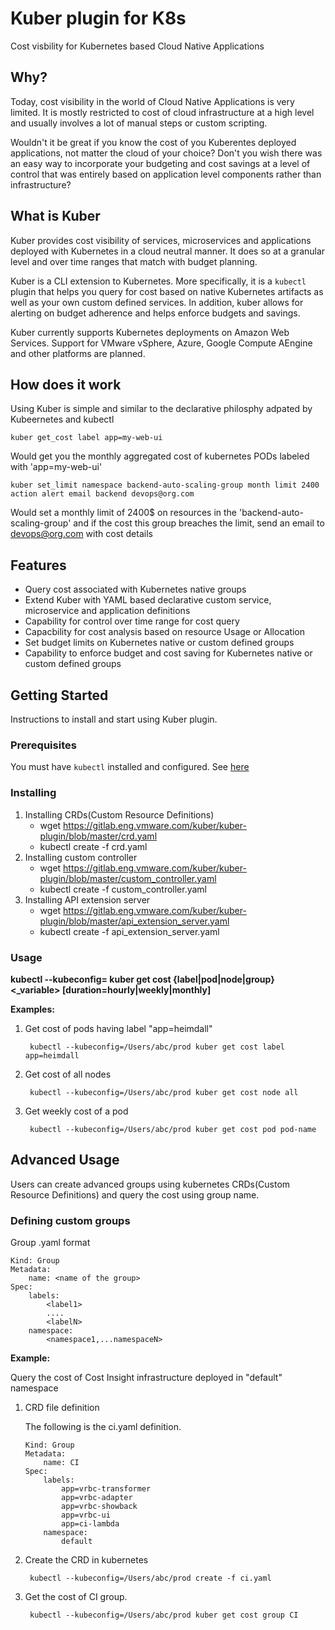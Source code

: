 # Kuber plugin for K8s

Cost visbility for Kubernetes based Cloud Native Applications

## Why?

Today, cost visibility in the world of Cloud Native Applications is very limited. It is mostly restricted to cost of cloud infrastructure at a
high level and usually involves a lot of manual steps or custom scripting.

Wouldn't it be great if you know the cost of you Kuberentes deployed applications, not matter the cloud of your choice? Don't you wish there was an easy way to
incorporate your budgeting and cost savings at a level of control that was entirely based on application level components rather than infrastructure? 

## What is Kuber

Kuber provides cost visibility of services, microservices and applications deployed with Kubernetes in a cloud neutral manner. It does so at a granular level and
over time ranges that match with budget planning.

Kuber is a CLI extension to Kubernetes. More specifically, it is a ``kubectl`` plugin that helps you query for cost based on native Kubernetes artifacts
as well as your own custom defined services. In addition, kuber allows for alerting on budget adherence and helps enforce budgets and savings.

Kuber currently supports Kubernetes deployments on Amazon Web Services. Support for VMware vSphere, Azure, Google Compute AEngine and other platforms are planned.

## How does it work

Using Kuber is simple and similar to the declarative philosphy adpated by Kubeernetes and kubectl
```
kuber get_cost label app=my-web-ui
```
Would get you the monthly aggregated cost of kubernetes PODs labeled with 'app=my-web-ui'
```
kuber set_limit namespace backend-auto-scaling-group month limit 2400 action alert email backend devops@org.com
```
Would set a monthly limit of 2400$ on resources in the 'backend-auto-scaling-group' and if the cost this group breaches the limit, send an email to devops@org.com
with cost details

## Features

* Query cost associated with Kubernetes native groups
* Extend Kuber with YAML based declarative custom service, microservice and application definitions
* Capability for control over time range for cost query
* Capacbility for cost analysis based on resource Usage or Allocation
* Set budget limits on Kubernetes native or custom defined groups
* Capability to enforce budget and cost saving for Kubernetes native or custom defined groups

## Getting Started

Instructions to install and start using Kuber plugin.

### Prerequisites

You must have ``kubectl`` installed and configured. See [here](https://kubernetes.io/docs/tasks/tools/install-kubectl/)

### Installing

1. Installing CRDs(Custom Resource Definitions)
    * wget https://gitlab.eng.vmware.com/kuber/kuber-plugin/blob/master/crd.yaml
    * kubectl create -f crd.yaml
2. Installing custom controller
    * wget https://gitlab.eng.vmware.com/kuber/kuber-plugin/blob/master/custom_controller.yaml
    * kubectl create -f custom_controller.yaml
3. Installing API extension server
    * wget https://gitlab.eng.vmware.com/kuber/kuber-plugin/blob/master/api_extension_server.yaml
    * kubectl create -f api_extension_server.yaml


### Usage


**kubectl --kubeconfig=<path to kubeconfig> kuber get cost {label|pod|node|group} <_variable> [duration=hourly|weekly|monthly]**

**Examples:**


1. Get cost of pods having label "app=heimdall"

        kubectl --kubeconfig=/Users/abc/prod kuber get cost label app=heimdall

2. Get cost of all nodes

        kubectl --kubeconfig=/Users/abc/prod kuber get cost node all

3. Get weekly cost of a pod

        kubectl --kubeconfig=/Users/abc/prod kuber get cost pod pod-name

## Advanced Usage

Users can create advanced groups using kubernetes CRDs(Custom Resource Definitions) and query the cost using group name.

### Defining custom groups
Group .yaml format

```
Kind: Group
Metadata:
    name: <name of the group>
Spec:
    labels:
        <label1>
        ....
        <labelN>
    namespace:
        <namespace1,...namespaceN>
```
**Example:**

Query the cost of Cost Insight infrastructure deployed in "default" namespace

1. CRD file definition
    
    The following is the ci.yaml definition.

    ```
    Kind: Group
    Metadata:
        name: CI
    Spec:
        labels:
            app=vrbc-transformer
            app=vrbc-adapter
            app=vrbc-showback
            app=vrbc-ui
            app=ci-lambda
        namespace:
            default
    ```
2. Create the CRD in kubernetes

        kubectl --kubeconfig=/Users/abc/prod create -f ci.yaml

3. Get the cost of CI group.

        kubectl --kubeconfig=/Users/abc/prod kuber get cost group CI






